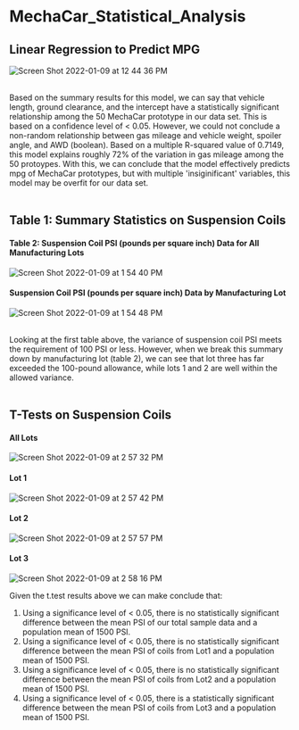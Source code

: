 # MechaCar_Statistical_Analysis

## Linear Regression to Predict MPG </br>
![Screen Shot 2022-01-09 at 12 44 36 PM](https://user-images.githubusercontent.com/90878911/148696121-0f3c374d-8396-42d9-9809-f734fd160a32.png)</br></br>

Based on the summary results for this model, we can say that vehicle length, ground clearance, and the intercept have a statistically significant relationship among the 50 MechaCar prototype in our data set. This is based on a confidence level of < 0.05. However, we could not conclude a non-random relationship between gas mileage and vehicle weight, spoiler angle, and AWD (boolean). Based on a multiple R-squared value of 0.7149, this model explains roughly 72% of the variation in gas mileage among the 50 protoypes. With this, we can conclude that the model effectively predicts mpg of MechaCar prototypes, but with multiple 'insiginificant' variables, this model may be overfit for our data set. </br></br>

## Table 1: Summary Statistics on Suspension Coils

#### Table 2: Suspension Coil PSI (pounds per square inch) Data for All Manufacturing Lots
![Screen Shot 2022-01-09 at 1 54 40 PM](https://user-images.githubusercontent.com/90878911/148698580-092fdac5-04ac-47f8-96cf-585a4707fd3a.png)

#### Suspension Coil PSI (pounds per square inch) Data by Manufacturing Lot
![Screen Shot 2022-01-09 at 1 54 48 PM](https://user-images.githubusercontent.com/90878911/148698578-e650bb24-4e7d-4bfc-ab74-5e2c179d5292.png) </br></br>

Looking at the first table above, the variance of suspension coil PSI meets the requirement of 100 PSI or less. However, when we break this summary down by manufacturing lot (table 2), we can see that lot three has far exceeded the 100-pound allowance, while lots 1 and 2 are well within the allowed variance. </br></br>

## T-Tests on Suspension Coils
#### All Lots
![Screen Shot 2022-01-09 at 2 57 32 PM](https://user-images.githubusercontent.com/90878911/148700808-ab28b31d-71ca-4922-b9bc-a43090c258d1.png)
#### Lot 1
![Screen Shot 2022-01-09 at 2 57 42 PM](https://user-images.githubusercontent.com/90878911/148700812-bdc8671d-f940-43c0-aa8a-347efe99c7db.png)
#### Lot 2
![Screen Shot 2022-01-09 at 2 57 57 PM](https://user-images.githubusercontent.com/90878911/148700817-1dd7982e-d557-43ed-92a7-7e261b61365e.png)
#### Lot 3
![Screen Shot 2022-01-09 at 2 58 16 PM](https://user-images.githubusercontent.com/90878911/148700819-3801439b-4dc3-4c41-aa60-499720b5e0ac.png)</br>

Given the t.test results above we can make conclude that:
1. Using a significance level of < 0.05, there is no statistically significant difference between the mean PSI of our total sample data and a population mean of 1500 PSI.
2. Using a significance level of < 0.05, there is no statistically significant difference between the mean PSI of coils from Lot1 and a population mean of 1500 PSI.
3. Using a significance level of < 0.05, there is no statistically significant difference between the mean PSI of coils from Lot2 and a population mean of 1500 PSI.
4. Using a significance level of < 0.05, there is a statistically significant difference between the mean PSI of coils from Lot3 and a population mean of 1500 PSI. 

